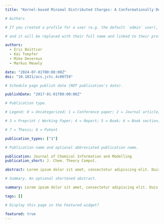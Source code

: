 ```yaml
---
title: "Kernel-based Minimal Distributed Charges: A Conformationally Dependent ESP-Model for Molecular Simulations"

# Authors

# If you created a profile for a user (e.g. the default `admin` user), write the username (folder name) here

# and it will be replaced with their full name and linked to their profile.

authors:
  - Eric Boittier
  - Kai Toepfer
  - Mike Devereux
  - Markus Meuwly

date: "2024-07-01T00:00:00Z"
doi: "10.1021/acs.jctc.4c00759"

# Schedule page publish date (NOT publication's date).

publishDate: "2017-01-01T00:00:00Z"

# Publication type.

# Legend: 0 = Uncategorized; 1 = Conference paper; 2 = Journal article;

# 3 = Preprint / Working Paper; 4 = Report; 5 = Book; 6 = Book section;

# 7 = Thesis; 8 = Patent

publication_types: ["1"]

# Publication name and optional abbreviated publication name.

publication: Journal of Chemical Information and Modelling
publication_short: J. Chem. Theory Comput.

abstract: Lorem ipsum dolor sit amet, consectetur adipiscing elit. Duis posuere tellus ac convallis placerat. Proin tincidunt magna sed ex sollicitudin condimentum. Sed ac faucibus dolor, scelerisque sollicitudin nisi. Cras purus urna, suscipit quis sapien eu, pulvinar tempor diam. Quisque risus orci, mollis id ante sit amet, gravida egestas nisl. Sed ac tempus magna. Proin in dui enim. Donec condimentum, sem id dapibus fringilla, tellus enim condimentum arcu, nec volutpat est felis vel metus. Vestibulum sit amet erat at nulla eleifend gravida.

# Summary. An optional shortened abstract.

summary: Lorem ipsum dolor sit amet, consectetur adipiscing elit. Duis posuere tellus ac convallis placerat. Proin tincidunt magna sed ex sollicitudin condimentum.

tags: []

# Display this page in the Featured widget?

featured: true
---
```

